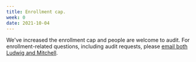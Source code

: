 ```yaml
---
title: Enrollment cap.
week: 0
date: 2021-10-04
---
```

We've increased the enrollment cap and people are welcome to audit.
For enrollment-related questions, including audit requests, please [email both Ludwig and Mitchell](https://mlfoundations.github.io/au21/staff/).
